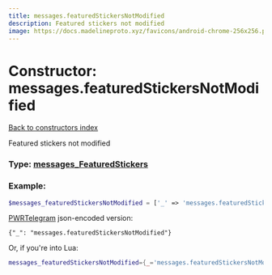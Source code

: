 ```yaml
---
title: messages.featuredStickersNotModified
description: Featured stickers not modified
image: https://docs.madelineproto.xyz/favicons/android-chrome-256x256.png
---
```

# Constructor: messages.featuredStickersNotModified  
[Back to constructors index](index.md)



Featured stickers not modified




### Type: [messages\_FeaturedStickers](../types/messages_FeaturedStickers.md)


### Example:

```php
$messages_featuredStickersNotModified = ['_' => 'messages.featuredStickersNotModified'];
```  

[PWRTelegram](https://pwrtelegram.xyz) json-encoded version:

```
{"_": "messages.featuredStickersNotModified"}
```


Or, if you're into Lua:

```lua
messages_featuredStickersNotModified={_='messages.featuredStickersNotModified'}

```


